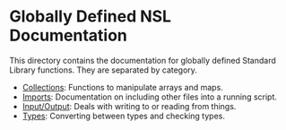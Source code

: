 # Globally Defined NSL Documentation

This directory contains the documentation for globally defined Standard Library
functions. They are separated by category.

- [Collections](collections.md): Functions to manipulate arrays and maps.
- [Imports](imports.md): Documentation on including other files into a running script.
- [Input/Output](io.md): Deals with writing to or reading from things.
- [Types](types.md): Converting between types and checking types.
